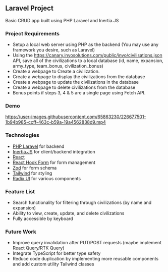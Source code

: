 ## Laravel Project
Basic CRUD app built using PHP Laravel and Inertia.JS

### Project Requirements
- Setup a local web server using PHP as the backend (You may use any framework you desire, such as Laravel)
- Using the https://canary.invosolutions.com/public/invo/civilisations.json  API, save all of the civilizations to a local database  (id, name, expansion, army_type, team_bonus, civilization_bonus)
- Create a webpage to Create a civilization.
- Create a webpage to display the civilizations from the database
- Create a webpage to update the civilizations in the database
- Create a webpage to delete civilizations from the database
- Bonus points if steps 3, 4 & 5 are a single page using Fetch API.

### Demo
https://user-images.githubusercontent.com/65863230/226677501-1b94b985-ccff-463c-b59a-19a4562838d9.mp4


### Technologies
- [PHP Laravel](https://laravel.com) for backend
- [Inertia.JS](https://inertiajs.com) for client/backend integration
- [React](https://react.dev)
- [React Hook Form](https://react-hook-form.com) for form management
- [Zod](https://github.com/colinhacks/zod) for form schema
- [Tailwind](https://tailwindcss.com) for styling 
- [Radix UI](https://www.radix-ui.com) for various components

### Feature List
- Search functionality for filtering through civilizations (by name and expansion) 
- Ability to view, create, update, and delete civilizations
- Fully accessible by keyboard

### Future Work
- Improve query invalidation after PUT/POST requests (maybe implement React Query/RTK Query)
- Integrate TypeScript for better type safety
- Reduce code duplication by implementing more reusable components and add custom utility Tailwind classes 
